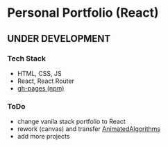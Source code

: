 # Personal Portfolio (React)

## UNDER DEVELOPMENT

### Tech Stack
- HTML, CSS, JS
- React, React Router
- [gh-pages (npm)](https://www.npmjs.com/package/gh-pages)



### ToDo
- change vanila stack portfolio to React
- rework (canvas) and transfer [AnimatedAlgorithms](https://github.com/rafaelmikayelyan/animated-algorithms)
- add more projects
